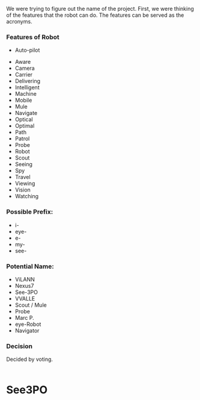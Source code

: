 We were trying to figure out the name of the project. First, we were thinking of the features that the robot can do. The features can be served as the acronyms.

### Features of Robot ###

  * Auto-pilot<br>
<ul><li>Aware<br>
</li><li>Camera<br>
</li><li>Carrier<br>
</li><li>Delivering<br>
</li><li>Intelligent<br>
</li><li>Machine<br>
</li><li>Mobile<br>
</li><li>Mule<br>
</li><li>Navigate<br>
</li><li>Optical<br>
</li><li>Optimal<br>
</li><li>Path<br>
</li><li>Patrol<br>
</li><li>Probe<br>
</li><li>Robot<br>
</li><li>Scout<br>
</li><li>Seeing<br>
</li><li>Spy<br>
</li><li>Travel<br>
</li><li>Viewing<br>
</li><li>Vision<br>
</li><li>Watching<br></li></ul>

<h3>Possible Prefix:</h3>

<ul><li>i-<br>
</li><li>eye-<br>
</li><li>e-<br>
</li><li>my-<br>
</li><li>see-</li></ul>

<h3>Potential Name:</h3>
<ul><li>ViLANN<br>
</li><li>Nexus7<br>
</li><li>See-3PO<br>
</li><li>VVALLE<br>
</li><li>Scout / Mule<br>
</li><li>Probe<br>
</li><li>Marc P.<br>
</li><li>eye-Robot<br>
</li><li>Navigator</li></ul>

<h3>Decision</h3>

Decided by voting.<br>
<br>
<h1>See3PO</h1>